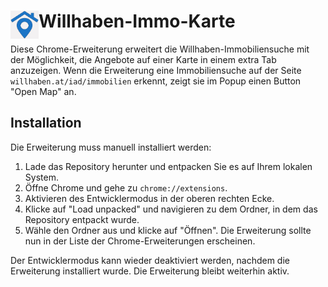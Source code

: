 # <img src="public/icons/icon128.png" width="45" align="left"> Willhaben-Immo-Karte

Diese Chrome-Erweiterung erweitert die Willhaben-Immobiliensuche mit der Möglichkeit, die Angebote auf einer Karte in einem extra Tab anzuzeigen. Wenn die Erweiterung eine Immobiliensuche auf der Seite `willhaben.at/iad/immobilien` erkennt, zeigt sie im Popup einen Button "Open Map" an.

## Installation

Die Erweiterung muss manuell installiert werden:

1. Lade das Repository herunter und entpacken Sie es auf Ihrem lokalen System.
2. Öffne Chrome und gehe zu `chrome://extensions`.
3. Aktivieren des Entwicklermodus in der oberen rechten Ecke.
4. Klicke auf "Load unpacked" und navigieren zu dem Ordner, in dem das Repository entpackt wurde.
5. Wähle den Ordner aus und klicke auf "Öffnen". Die Erweiterung sollte nun in der Liste der Chrome-Erweiterungen erscheinen.

Der Entwicklermodus kann wieder deaktiviert werden, nachdem die Erweiterung installiert wurde. Die Erweiterung bleibt weiterhin aktiv.